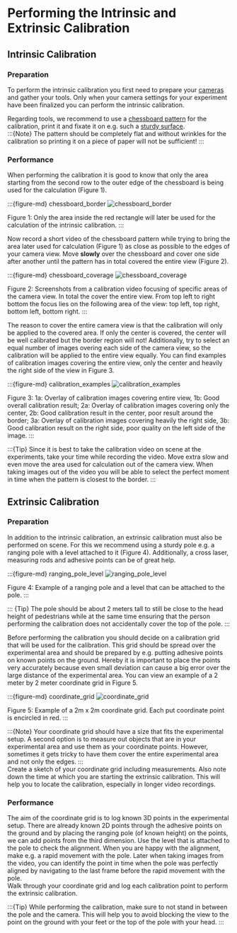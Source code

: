# Performing the Intrinsic and Extrinsic Calibration

## Intrinsic Calibration

### Preparation

To perform the intrinsic calibration you first need to prepare your [cameras](/planning/camera.md) and gather your tools.
Only when your camera settings for your experiment have been finalized you can perform the intrinsic calibration.

Regarding tools, we recommend to use a [chessboard pattern](https://jugit.fz-juelich.de/ped-dyn-emp/petrack/-/wikis/uploads/79770f9bbf41b6bebe9aeabfa5e10e05/pattern.pdf)
for the calibration, print it and fixate it on e.g. such a [sturdy surface](https://en.wikipedia.org/wiki/Sandwich_panel).
<br>
:::{Note}
The pattern should be completely flat and without wrinkles for the calibration so printing it on a piece of paper will not
be sufficient!
:::

### Performance

When performing the calibration it is good to know that only the area starting from the second row to the outer edge of 
the chessboard is being used for the calculation (Figure 1).

:::{figure-md} chessboard_border
![chessboard_border](images/chessboard_border.jpg)

Figure 1: Only the area inside the red rectangle will later be used for the calculation of the intrinsic calibration.
:::

Now record a short video of the chessboard pattern while trying to bring the area later used for calculation (Figure 1)
as close as possible to the edges of your camera view. Move **slowly** over the chessboard and cover one side after another
until the pattern has in total covered the entire view (Figure 2).

:::{figure-md} chessboard_coverage
![chessboard_coverage](images/chessboard_coverage.jpg)

Figure 2: Screenshots from a calibration video focusing of specific areas of the camera view. In total the cover the entire
view. From top left to right bottom the focus lies on the following area of the view: top left, top right, bottom left, bottom right.
:::

The reason to cover the entire camera view is that the calibration will only be applied to the covered area. If only the
center is covered, the center will be well calibrated but the border region will not!
Additionally, try to select an equal number of images overing each side of the camera view, so the calibration will be
applied to the entire view equally. You can find examples of calibration images covering the entire view, only the center
and heavily the right side of the view in Figure 3.

:::{figure-md} calibration_examples
![calibration_examples](images/calibration_examples.jpg)

Figure 3: 1a: Overlay of calibration images covering entire view, 1b: Good overall calibration result; 2a: Overlay of
calibration images covering only the center, 2b: Good calibration result in the center, poor result around the border;
3a: Overlay of calibration images covering heavily the right side, 3b: Good calibration result on the right side,
poor quality on the left side of the image.
:::

:::{Tip}
Since it is best to take the calibration video on scene at the experiments, take your time while recording the video.
Move extra slow and even move the area used for calculation out of the camera view. When taking images out of the video
you will be able to select the perfect moment in time when the pattern is closest to the border.
:::

## Extrinsic Calibration

###  Preparation

In addition to the intrinsic calibration, an extrinsic calibration must also be performed on scene. For this we recommend
using a sturdy pole e.g. a ranging pole with a level attached to it (Figure 4). Additionally, a cross laser, measuring
rods and adhesive points can be of great help.

:::{figure-md} ranging_pole_level
![ranging_pole_level](images/ranging_pole_level.png)

Figure 4: Example of a ranging pole and a level that can be attached to the pole.
:::

::: {Tip}
The pole should be about 2 meters tall to still be close to the head height of pedestrians while at the same time ensuring
that the person performing the calibration does not accidentally cover the top of the pole.
:::

Before performing the calibration you should decide on a calibration grid that will be used for the calibration. This
grid should be spread over the experimental area and should be prepared by e.g. putting adhesive points on known points
on the ground. Hereby it is important to place the points very accurately because even small deviation can cause a big error
over the large distance of the experimental area. You can view an example of a 2 meter by 2 meter coordinate grid in Figure 5.

:::{figure-md} coordinate_grid
![coordinate_grid](images/coordinate_grid.png)

Figure 5: Example of a 2m x 2m coordinate grid. Each put coordinate point is encircled in red.
:::

:::{Note}
Your coordinate grid should have a size that fits the experimental setup. A second option is to measure out objects that
are in your experimental area and use them as your coordinate points. However, sometimes it gets tricky to have them 
cover the entire experimental area and not only the edges.
:::
<br>
Create a sketch of your coordinate grid including measurements. Also note down the time at which you are starting the
extrinsic calibration. This will help you to locate the calibration, especially in longer video recordings.

### Performance

The aim of the coordinate grid is to log known 3D points in the experimental setup. There are already known 2D points through the
adhesive points on the ground and by placing the ranging pole (of known height) on the points, we can add points from the third dimension.
Use the level that is attached to the pole to check the alignment. When you are happy with the alignment, make e.g. a rapid
movement with the pole. Later when taking images from the video, you can identify the point in time when the pole was 
perfectly aligned by navigating to the last frame before the rapid movement with the pole.
<br>
Walk through your coordinate grid and log each calibration point to perform the extrinsic calibration.

:::{Tip}
While performing the calibration, make sure to not stand in between the pole and the camera.
This will help you to avoid blocking the view to the point on the ground with your feet or the top of the pole with your head.
:::

